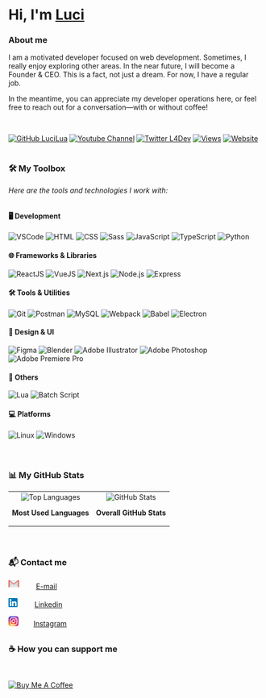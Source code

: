 # **Hi, I'm <a href="https://www.linkedin.com/in/l%C3%BAcia-guelber-837a50185/">Luci</a>**

### **About me**

<p align="left">
I am a motivated developer focused on web development. Sometimes, I really enjoy exploring other areas. In the near future, I will become a Founder & CEO. This is a fact, not just a dream. For now, I have a regular job.

In the meantime, you can appreciate my developer operations here, or feel free to reach out for a conversation—with or without coffee!

</p>

</br>

[![GitHub LuciLua](https://img.shields.io/github/followers/LuciLua?label=follow&style=social)](https://github.com/LuciLua) [![Youtube Channel](https://img.shields.io/youtube/channel/subscribers/UCIbJuoAAdTP9rClO7mK-aVg?color=00cc00)](https://www.youtube.com/channel/UCIbJuoAAdTP9rClO7mK-aVg) [![Twitter L4Dev](https://img.shields.io/twitter/follow/L4dev)](https://twitter.com/L4dev) [![Views](https://komarev.com/ghpvc/?username=LuciLua&label=Profile+views&color=lightgrey&style=flat)](https://github.com/LuciLua) [![Website](https://img.shields.io/badge/Portfolio-%23555?logo=googleChrome&logoColor=ddd)](https://lucilua.com.br/)

#

### 🛠️ My Toolbox

###### Here are the tools and technologies I work with:

#### 🖥️ Development

![VSCode](https://img.shields.io/badge/-VSCode-007ACC?style=flat&logo=visual-studio-code) ![HTML](https://img.shields.io/badge/-HTML-E34F26?style=flat&logo=html5) ![CSS](https://img.shields.io/badge/-CSS-1572B6?style=flat&logo=css3) ![Sass](https://img.shields.io/badge/-Sass-CC6699?style=flat&logo=sass) ![JavaScript](https://img.shields.io/badge/-JavaScript-F7DF1E?style=flat&logo=javascript) ![TypeScript](https://img.shields.io/badge/-TypeScript-3178C6?style=flat&logo=typescript) ![Python](https://img.shields.io/badge/-Python-3776AB?style=flat&logo=python)

#### 🌐 Frameworks & Libraries

![ReactJS](https://img.shields.io/badge/-ReactJS-61DAFB?style=flat&logo=react) ![VueJS](https://img.shields.io/badge/-VueJS-4FC08D?style=flat&logo=vue.js) ![Next.js](https://img.shields.io/badge/-Next.js-000000?style=flat&logo=next.js) ![Node.js](https://img.shields.io/badge/-Node.js-339933?style=flat&logo=node.js) ![Express](https://img.shields.io/badge/-Express-000000?style=flat&logo=express)

#### 🛠️ Tools & Utilities

![Git](https://img.shields.io/badge/-Git-F05032?style=flat&logo=git) ![Postman](https://img.shields.io/badge/-Postman-FF6C37?style=flat&logo=postman) ![MySQL](https://img.shields.io/badge/-MySQL-4479A1?style=flat&logo=mysql) ![Webpack](https://img.shields.io/badge/-Webpack-8DD6F9?style=flat&logo=webpack) ![Babel](https://img.shields.io/badge/-Babel-F9DC3E?style=flat&logo=babel) ![Electron](https://img.shields.io/badge/-Electron-47848F?style=flat&logo=electron)

#### 🎨 Design & UI

![Figma](https://img.shields.io/badge/-Figma-F24E1E?style=flat&logo=figma) ![Blender](https://img.shields.io/badge/-Blender-F5792A?style=flat&logo=blender) ![Adobe Illustrator](https://img.shields.io/badge/-Adobe%20Illustrator-FF9A00?style=flat&logo=adobe-illustrator) ![Adobe Photoshop](https://img.shields.io/badge/-Adobe%20Photoshop-31A8FF?style=flat&logo=adobe-photoshop) ![Adobe Premiere Pro](https://img.shields.io/badge/-Adobe%20Premiere%20Pro-9999FF?style=flat&logo=adobe-premiere-pro)

#### 🧩 Others

![Lua](https://img.shields.io/badge/-Lua-2C2D72?style=flat&logo=lua) ![Batch Script](https://img.shields.io/badge/-Batch%20Script-4D4D4D?style=flat)

#### 💻 Platforms

![Linux](https://img.shields.io/badge/-Linux-FCC624?style=flat&logo=linux) ![Windows](https://img.shields.io/badge/-Windows-0078D6?style=flat&logo=windows)

</br>

##

<div align="left">

### 📊 My GitHub Stats

<table>
  <tr>
    <td align="center">
      <img 
        width="300px" 
        src="https://github-readme-stats.vercel.app/api/top-langs/?username=LuciLua&layout=compact&bg_color=DEG,f0f0f0f0,e8e8e8&text_color=2d2d2d&hide_border=false&locale=en&hide_title=true" 
        alt="Top Languages"
      />
      <p><b>Most Used Languages</b></p>
    </td>
    <td align="center">
      <img 
        width="340px" 
        src="https://github-readme-stats.vercel.app/api?username=LuciLua&bg_color=f0f0f0f0&title_color=f00000&text_color=000000&&hide_border=false&icon_color=ff2222&show_icons=true&include_all_commits=true&hide_title=true" 
        alt="GitHub Stats"
      />
      <p><b>Overall GitHub Stats</b></p>
    </td>
  </tr>
</table>

</div>

</br>

##

### <b> :mailbox_with_mail: Contact me</b>

<img
  src="gmail.png"
  width="21px"/>
ﾠﾠ [E-mail](mailto:luci.lua81@gmail.com)

<img
  src="ln.png"
  width="18px">
ﾠﾠ [Linkedin](https://www.linkedin.com/in/l%C3%BAcia-guelber-837a50185/)

<img
  src="insta.png"
  width="20px">
ﾠﾠ[Instagram](https://www.instagram.com/luci_lua81/)



##

### <b>☕ How you can support me</b>

</br>

<a href="https://www.buymeacoffee.com/luci.lua" target="_blank"><img src="https://www.buymeacoffee.com/assets/img/custom_images/orange_img.png" alt="Buy Me A Coffee" style="height: 41px !important;width: 174px" ></a>
